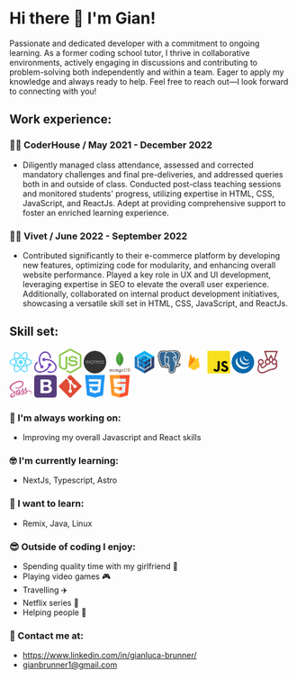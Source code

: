 # Hi there 👋 I'm Gian!

Passionate and dedicated developer with a commitment to ongoing learning. As a former coding school tutor, I thrive in collaborative environments, actively engaging in discussions and contributing to problem-solving both independently and within a team. Eager to apply my knowledge and always ready to help. Feel free to reach out—I look forward to connecting with you!

## Work experience:

### :technologist:  CoderHouse / May 2021 - December 2022
- Diligently managed class attendance, assessed and corrected mandatory challenges and final pre-deliveries, and addressed queries both in and outside of class. Conducted post-class teaching sessions and monitored students' progress, utilizing expertise in HTML, CSS, JavaScript, and ReactJs. Adept at providing comprehensive support to foster an enriched learning experience.

### :technologist: Vivet / June 2022 - September 2022 
- Contributed significantly to their e-commerce platform by developing new features, optimizing code for modularity, and enhancing overall website performance. Played a key role in UX and UI development, leveraging expertise in SEO to elevate the overall user experience. Additionally, collaborated on internal product development initiatives, showcasing a versatile skill set in HTML, CSS, JavaScript, and ReactJs.

## Skill set:

<p align="left">
<img src="./assets/react.svg" height="auto" width="40">

<img src="./assets/redux.svg" height="auto" width="40">

<img src="./assets/nodejs.svg" height="auto" width="40">

<img src="./assets/Frame_1.svg" height="auto" width="40">

<img src="./assets/mongodb.svg" height="auto" width="40">

<img src="./assets/sequelizejs.svg" height="auto" width="40">

<img src="./assets/postgresql.svg" height="auto" width="40">

<img src="./assets/firebase.svg" height="auto" width="40">

<img src="./assets/javascript.svg" height="auto" width="40">

<img src="./assets/jquery.svg" height="auto" width="40">

<img src="./assets/jestjsio.svg" height="auto" width="40">

<img src="./assets/sass.svg" height="auto" width="40">

<img src="./assets/bootstrap.svg" height="auto" width="40">

<img src="./assets/git.svg" height="auto" width="40">

<img src="./assets/css-3.svg" height="auto" width="40">

<img src="./assets/html5.svg" height="auto" width="40">
</p>

### :muscle: I'm always working on:

- Improving my overall Javascript and React skills

### :nerd_face: I'm currently learning:

- NextJs, Typescript, Astro

### :thinking: I want to learn:

- Remix, Java, Linux

### :sunglasses: Outside of coding I enjoy:

- Spending quality time with my girlfriend :couple_with_heart:
- Playing video games :video_game:
- Travelling :airplane:
- Netflix series :popcorn:
- Helping people :handshake:

### :round_pushpin: Contact me at:

- https://www.linkedin.com/in/gianluca-brunner/
- gianbrunner1@gmail.com

